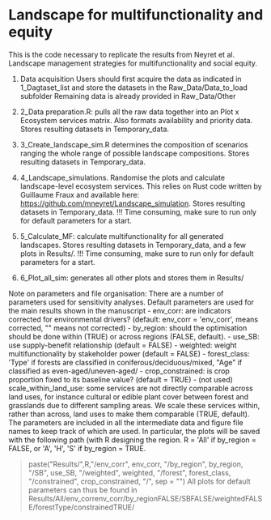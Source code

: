 # Landscape for multifunctionality and equity

This is the code necessary to replicate the results from Neyret et al. Landscape management strategies for multifunctionality and social equity. 

1. Data acquisition Users should first acquire the data as indicated in 1_Dagtaset_list and store the datasets in the Raw_Data/Data_to_load subfolder
Remaining data is already provided in Raw_Data/Other

2. 2_Data preparation.R: pulls all the raw data together into an Plot x Ecosystem services matrix. Also formats availability and priority data. Stores resulting datasets in Temporary_data.

3. 3_Create_landscape_sim.R determines the composition of scenarios ranging the whole range of possible landscape compositions. Stores resulting datasets in Temporary_data.

4. 4_Landscape_simulations. Randomise the plots and calculate landscape-level ecosystem services. This relies on Rust code written by Guillaume Fraux and available here: https://github.com/mneyret/Landscape_simulation.
Stores resulting datasets in Temporary_data. !!! Time consuming, make sure to run only for default parameters for a start.

5. 5_Calculate_MF: calculate multifunctionality for all generated landscapes. Stores resulting datasets in Temporary_data, and a few plots in Results/. !!! Time consuming, make sure to run only for default parameters for a start.

6. 6_Plot_all_sim: generates all other plots and stores them in Results/

Note on parameters and file organisation:
There are a number of parameters used for sensitivity analyses. Default parameters are used for the main results shown in the manuscript
         - env_corr: are indicators corrected for environmental drivers? (default: env_corr = 'env_corr', means corrected, "" means not corrected)
         - by_region: should the optimisation should be done within (TRUE) or across regions (FALSE, default).
         - use_SB: use supply-benefit relationship (default = FALSE)
         - weighted: weight multifunctionality by stakeholder power (default = FALSE)
         - forest_class: 'Type' if forests are classified in coniferous/deciduous/mixed, "Age" if classified as even-aged/uneven-aged/
         - crop_constrained: is crop proportion fixed to its baseline value? (default = TRUE)
         - (not used) scale_within_land_use: some services are not directly comparable across land uses, for instance cultural 
             or edible plant cover between forest and grasslands due to different sampling areas. We scale these services 
             within, rather than across, land uses to make them comparable (TRUE, default). 
 The parameters are included in all the intermediate data and figure file names to keep track of which are used. In particular, the plots will be saved with the following path (with R designing the region. R = 'All' if by_region = FALSE, or 'A', 'H', 'S' if by_region = TRUE. 
> paste("Results/",R,"/env_corr", env_corr, "/by_region", by_region,  "/SB", use_SB, "/weighted", weighted,  "/forest", forest_class, "/constrained", crop_constrained, "/", sep = "")
All plots for default parameters can thus be found in Results/All/env_correnv_corr/by_regionFALSE/SBFALSE/weightedFALSE/forestType/constrainedTRUE/
